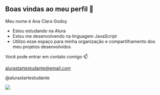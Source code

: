 ## Boas vindas ao meu perfil 🖤
Meu nome é Ana Clara Godoy

- Estou estudando na Alura
- Estou me desenvolvendo na linguagem JavaScript
- Utilizo esse espaço para minha organização e compartilhamento dos meu projetos desenvolvidos

Você pode entrar em contato comigo 📫

alurastartestudante@email.com

@alurastartestudante

![](https://media1.tenor.com/m/Xgf0NI1cGSgAAAAd/ariana-grande-barbiaminaj.gif)

